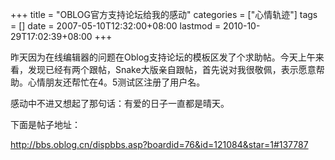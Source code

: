+++
title = "OBLOG官方支持论坛给我的感动"
categories = ["心情轨迹"]
tags = []
date = 2007-05-10T12:32:00+08:00
lastmod = 2010-10-29T17:02:39+08:00
+++



昨天因为在线编辑器的问题在Oblog支持论坛的模板区发了个求助帖。今天上午来看，发现已经有两个跟帖，Snake大版亲自跟帖，首先说对我很敬佩，表示愿意帮助。心情朋友还帮忙在4。5测试区注册了用户名。

感动中不进又想起了那句话：有爱的日子一直都是晴天。

下面是帖子地址：

http://bbs.oblog.cn/dispbbs.asp?boardid=76&id=121084&star=1#137787